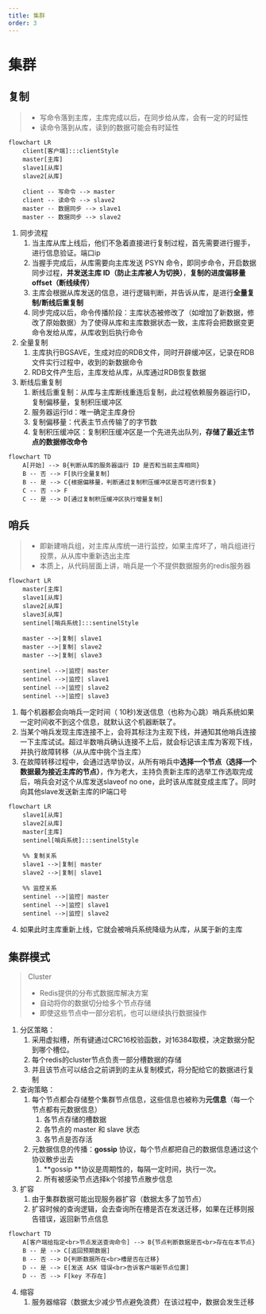 ```yaml
---
title: 集群
order: 3
---
```


# 集群

## 复制

> + 写命令落到主库，主库完成以后，在同步给从库，会有一定的时延性
> + 读命令落到从库，读到的数据可能会有时延性
>

```mermaid
flowchart LR
    client[客户端]:::clientStyle
    master[主库]
    slave1[从库]
    slave2[从库]

    client -- 写命令 --> master
    client -- 读命令 --> slave2
    master -- 数据同步 --> slave1
    master -- 数据同步 --> slave2

```

1. 同步流程
    1. 当主库从库上线后，他们不急着直接进行复制过程，首先需要进行握手，进行信息验证。端口ip
    2. 当握手完成后，从库需要向主库发送 PSYN 命令，即同步命令，开启数据同步过程，**并发送主库 ID（防止主库被人为切换）**，**复制的进度偏移量 offset（断线续传）**
    3. 主库会根据从库发送的信息，进行逻辑判断，并告诉从库，是进行**全量复制/断线后重复制**
    4. 同步完成以后，命令传播阶段：主库状态被修改了（如增加了新数据，修改了原始数据）为了使得从库和主库数据状态一致，主库将会把数据变更命令发给从库，从库收到后执行命令
2. 全量复制
    1. 主库执行BGSAVE，生成对应的RDB文件，同时开辟缓冲区，记录在RDB文件实行过程中，收到的新数据命令
    2. RDB文件产生后，主库发给从库，从库通过RDB恢复数据
3. 断线后重复制
    1. 断线后重复制：从库与主库断线重连后复制，此过程依赖服务器运行ID，复制偏移量，复制积压缓冲区
    2. 服务器运行ld：唯一确定主库身份
    3. 复制偏移量：代表主节点传输了的字节数
    4. 复制积压缓冲区：复制积压缓冲区是一个先进先出队列，**存储了最近主节点的数据修改命令**

```mermaid
flowchart TD
    A[开始] --> B{判断从库的服务器运行 ID 是否和当前主库相同}
    B -- 否 --> F[执行全量复制]
    B -- 是 --> C{根据偏移量，判断通过复制积压缓冲区是否可进行恢复}
    C -- 否 --> F
    C -- 是 --> D[通过复制积压缓冲区执行增量复制]
```

## 哨兵

> + 即新建哨兵组，对主库从库统一进行监控，如果主库坏了，哨兵组进行投票，从从库中重新选出主库
> + 本质上，从代码层面上讲，哨兵是一个不提供数据服务的redis服务器
>

```mermaid
flowchart LR
    master[主库]
    slave1[从库]
    slave2[从库]
    slave3[从库]
    sentinel[哨兵系统]:::sentinelStyle

    master -->|复制| slave1
    master -->|复制| slave2
    master -->|复制| slave3

    sentinel -->|监控| master
    sentinel -->|监控| slave1
    sentinel -->|监控| slave2
    sentinel -->|监控| slave3
```

1. 每个机器都会向哨兵一定时间（ 10秒)发送信息（也称为心跳）哨兵系统如果一定时间收不到这个信息，就默认这个机器断联了。
2. 当某个哨兵发现主库连接不上，会将其标注为主观下线，并通知其他哨兵连接一下主库试试。超过半数哨兵确认连接不上后，就会标记该主库为客观下线，并执行故障转移（从从库中挑个当主库）
3. 在故障转移过程中，会通过选举协议，从所有哨兵中**选择一个节点（选择一个数据最为接近主库的节点）**，作为老大，主持负责新主库的选举工作选取完成后，哨兵会对这个从库发送slaveof no one，此时该从库就变成主库了。同时向其他slave发送新主库的IP端口号

```mermaid
flowchart LR
    slave1[从库]
    slave2[从库]
    master[主库] 
    sentinel[哨兵系统]:::sentinelStyle

    %% 复制关系
    slave1 -->|复制| master
    slave2 -->|复制| slave1

    %% 监控关系
    sentinel -->|监控| master
    sentinel -->|监控| slave1
    sentinel -->|监控| slave2
```

4. 如果此时主库重新上线，它就会被哨兵系统降级为从库，从属于新的主库

## 集群模式

> Cluster
>
> + Redis提供的分布式数据库解决方案
> + 自动将你的数据切分给多个节点存储
> + 即使这些节点中一部分宕机，也可以继续执行数据操作
>

1. 分区策略：
    1. 采用虚拟槽，所有键通过CRC16校验函数，对16384取模，决定数据分配到哪个槽位。
    2. 每个redis的cluster节点负责一部分槽数据的存储
    3. 并且该节点可以结合之前讲到的主从复制模式，将分配给它的数据进行复制
2. 查询策略：
    1. 每个节点都会存储整个集群节点信息，这些信息也被称为**元信息**（每一个节点都有元数据信息）
        1. 各节点存储的槽数据
        2. 各节点的 master 和 slave 状态
        3. 各节点是否存活
    2. 元数据信息的传播：**gossip** 协议，每个节点都把自己的数据信息通过这个协议散步出去
        1. **gossip **协议是周期性的，每隔一定时间，执行一次。
        2. 所有被感染节点选择k个邻接节点散步信息
3. 扩容
    1. 由于集群数据可能出现服务器扩容（数据太多了加节点）
    2. 扩容时候的查询逻辑，会去查询所在槽是否在发送迁移，如果在迁移则报告错误，返回新节点信息

```mermaid
flowchart TD
    A[客户端给指定<br>节点发送查询命令] --> B{节点判断数据是否<br>存在在本节点}
    B -- 是 --> C[返回预期数据]
    B -- 否 --> D{判断数据所在<br>槽是否在迁移}
    D -- 是 --> E[发送 ASK 错误<br>告诉客户端新节点位置]
    D -- 否 --> F[key 不存在]
```

4. 缩容
    1. 服务器缩容（数据太少减少节点避免浪费）在该过程中，数据会发生迁移
